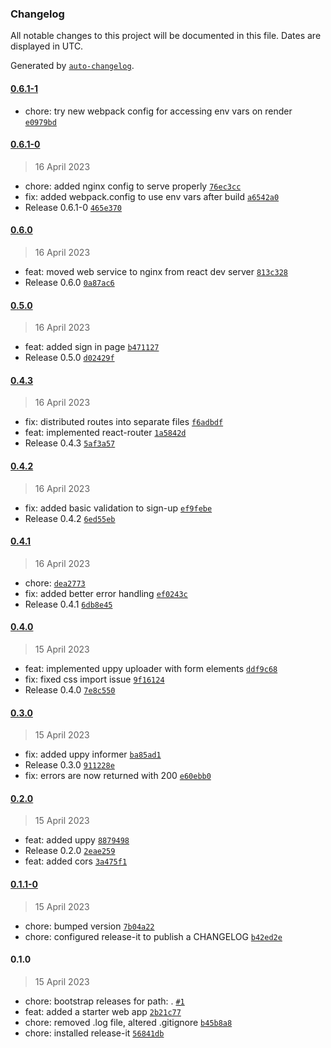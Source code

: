 ### Changelog

All notable changes to this project will be documented in this file. Dates are displayed in UTC.

Generated by [`auto-changelog`](https://github.com/CookPete/auto-changelog).

#### [0.6.1-1](https://github.com/gokceno/login-with-biometrics-poc/compare/0.6.1-0...0.6.1-1)

- chore: try new webpack config for accessing env vars on render [`e0979bd`](https://github.com/gokceno/login-with-biometrics-poc/commit/e0979bd7e8d5d309372b03159002c04cd23452d3)

#### [0.6.1-0](https://github.com/gokceno/login-with-biometrics-poc/compare/0.6.0...0.6.1-0)

> 16 April 2023

- chore: added nginx config to serve properly [`76ec3cc`](https://github.com/gokceno/login-with-biometrics-poc/commit/76ec3ccb0523ea2e42186999162d116729c21b50)
- fix: added webpack.config to use env vars after build [`a6542a0`](https://github.com/gokceno/login-with-biometrics-poc/commit/a6542a0e9709eb5a97e6aa10c06e0b264fae5fd4)
- Release 0.6.1-0 [`465e370`](https://github.com/gokceno/login-with-biometrics-poc/commit/465e370195e8057e72384b3199f7e62a1d717242)

#### [0.6.0](https://github.com/gokceno/login-with-biometrics-poc/compare/0.5.0...0.6.0)

> 16 April 2023

- feat: moved web service to nginx from react dev server [`813c328`](https://github.com/gokceno/login-with-biometrics-poc/commit/813c3283ad061e7c2cb29d67a6156834b8b857fa)
- Release 0.6.0 [`0a87ac6`](https://github.com/gokceno/login-with-biometrics-poc/commit/0a87ac67b26e7df2783e54c67fcd33d98d4a4878)

#### [0.5.0](https://github.com/gokceno/login-with-biometrics-poc/compare/0.4.3...0.5.0)

> 16 April 2023

- feat: added sign in page [`b471127`](https://github.com/gokceno/login-with-biometrics-poc/commit/b471127e8286aac644e80307dea7a955b8d77b38)
- Release 0.5.0 [`d02429f`](https://github.com/gokceno/login-with-biometrics-poc/commit/d02429fb7c6aa56d5cec0590151005f43baa9710)

#### [0.4.3](https://github.com/gokceno/login-with-biometrics-poc/compare/0.4.2...0.4.3)

> 16 April 2023

- fix: distributed routes into separate files [`f6adbdf`](https://github.com/gokceno/login-with-biometrics-poc/commit/f6adbdf148e338c7a0930d5d63025de120db26be)
- feat: implemented react-router [`1a5842d`](https://github.com/gokceno/login-with-biometrics-poc/commit/1a5842d7ee71893263e6cc99468197d7cb9e3027)
- Release 0.4.3 [`5af3a57`](https://github.com/gokceno/login-with-biometrics-poc/commit/5af3a57766b5611d61a00f3165395dc99c112016)

#### [0.4.2](https://github.com/gokceno/login-with-biometrics-poc/compare/0.4.1...0.4.2)

> 16 April 2023

- fix: added basic validation to sign-up [`ef9febe`](https://github.com/gokceno/login-with-biometrics-poc/commit/ef9febe9482815b4925aca2b99d06fd3a2f3f1d0)
- Release 0.4.2 [`6ed55eb`](https://github.com/gokceno/login-with-biometrics-poc/commit/6ed55eb80aaf76197b2c569a03c68c01122c54e6)

#### [0.4.1](https://github.com/gokceno/login-with-biometrics-poc/compare/0.4.0...0.4.1)

> 16 April 2023

- chore: [`dea2773`](https://github.com/gokceno/login-with-biometrics-poc/commit/dea2773119a2d8950814032c7d9aa95cf3b6b0c6)
- fix: added better error handling [`ef0243c`](https://github.com/gokceno/login-with-biometrics-poc/commit/ef0243ce182a217b4bf806991877c09f54f4b872)
- Release 0.4.1 [`6db8e45`](https://github.com/gokceno/login-with-biometrics-poc/commit/6db8e45c163dc7a247963753874ccd5ee3b29036)

#### [0.4.0](https://github.com/gokceno/login-with-biometrics-poc/compare/0.3.0...0.4.0)

> 15 April 2023

- feat: implemented uppy uploader with form elements [`ddf9c68`](https://github.com/gokceno/login-with-biometrics-poc/commit/ddf9c685114bc4178f4737492eb8cbf54597bac5)
- fix: fixed css import issue [`9f16124`](https://github.com/gokceno/login-with-biometrics-poc/commit/9f16124c66a00af71ba6ce298d367eb0fcf27cdf)
- Release 0.4.0 [`7e8c550`](https://github.com/gokceno/login-with-biometrics-poc/commit/7e8c550cef5273dc25733b1164eea25ca5286e83)

#### [0.3.0](https://github.com/gokceno/login-with-biometrics-poc/compare/0.2.0...0.3.0)

> 15 April 2023

- fix: added uppy informer [`ba85ad1`](https://github.com/gokceno/login-with-biometrics-poc/commit/ba85ad17aee17ccd0c31a626cf01efab55469785)
- Release 0.3.0 [`911228e`](https://github.com/gokceno/login-with-biometrics-poc/commit/911228e5a12930ac2007b6700a8a282639c6b3c1)
- fix: errors are now returned with 200 [`e60ebb0`](https://github.com/gokceno/login-with-biometrics-poc/commit/e60ebb03688d2c310749ced13b6f557a11737b8c)

#### [0.2.0](https://github.com/gokceno/login-with-biometrics-poc/compare/0.1.1-0...0.2.0)

> 15 April 2023

- feat: added uppy [`8879498`](https://github.com/gokceno/login-with-biometrics-poc/commit/88794985bc000dccae198d7444753fc1deb3dde2)
- Release 0.2.0 [`2eae259`](https://github.com/gokceno/login-with-biometrics-poc/commit/2eae259cfc9cc4212d480099f6aa45f1a76443eb)
- feat: added cors [`3a475f1`](https://github.com/gokceno/login-with-biometrics-poc/commit/3a475f173af55512ffb4b5ef2acfb53b8ab225ac)

#### [0.1.1-0](https://github.com/gokceno/login-with-biometrics-poc/compare/0.1.0...0.1.1-0)

> 15 April 2023

- chore: bumped version [`7b04a22`](https://github.com/gokceno/login-with-biometrics-poc/commit/7b04a22c4ca2a1e6306e266d290ccbbe0ceb9156)
- chore: configured release-it to publish a CHANGELOG [`b42ed2e`](https://github.com/gokceno/login-with-biometrics-poc/commit/b42ed2e6159dee4ac7159cd3b8071d7abbb53748)

#### 0.1.0

> 15 April 2023

- chore: bootstrap releases for path: . [`#1`](https://github.com/gokceno/login-with-biometrics-poc/pull/1)
- feat: added a starter web app [`2b21c77`](https://github.com/gokceno/login-with-biometrics-poc/commit/2b21c77168861266027e4b32fcb4e8e8d4fc5431)
- chore: removed .log file, altered .gitignore [`b45b8a8`](https://github.com/gokceno/login-with-biometrics-poc/commit/b45b8a883093ded5987b4ff1ef6465747e42238f)
- chore: installed release-it [`56841db`](https://github.com/gokceno/login-with-biometrics-poc/commit/56841db0c4f1fcf0aa10ae468a2267d7669d8320)
